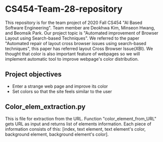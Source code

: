 # CS454-Team-28-repository
This repository is for the team project of 2020 Fall CS454 "AI Based Software Engineering". Team member are Deokhwa Kim, Minseon Hwang, and Beomsik Park. Our project topic is "Automated improvement of Browser Layout using Search-based Techniques". We referred to the paper "Automated repair of layout cross browser issues using search-based techniques", this paper has referred layout Cross Browser Issue(XBI). We thought that color is also important feature of webpages so we will implement automatic tool to improve webpage's color distribution.

## Project objectives
- Enter a strange web page and improve its color
- Set colors so that the site feels similar to the user

## Color_elem_extraction.py
This is file for extraction from the URL. Function "color_element_from_URL" gets URL as input and returns list of elements information.
Each piece of information consists of this: [index, text element, text element's color, background element, background element's color].
